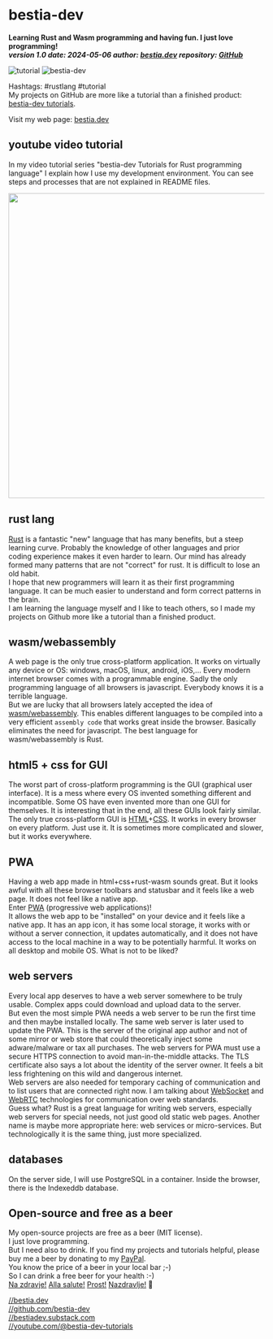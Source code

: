 [//]: # (auto_md_to_doc_comments segment start A)

# bestia-dev

**Learning Rust and Wasm programming and having fun. I just love programming!**  
***version 1.0 date: 2024-05-06  author: [bestia.dev](https://bestia.dev) repository: [GitHub](https://github.com/bestia-dev/bestia-dev)***  

 ![tutorial](https://img.shields.io/badge/tutorial-yellow)
 ![bestia-dev](https://bestia.dev/webpage_hit_counter/get_svg_image/2044960416.svg)

Hashtags: #rustlang #tutorial  
My projects on GitHub are more like a tutorial than a finished product: [bestia-dev tutorials](https://github.com/bestia-dev/tutorials_rust_wasm).

Visit my web page: [bestia.dev](https://bestia.dev)

## youtube video tutorial

In my video tutorial series "bestia-dev Tutorials for Rust programming language" I explain how I use my development environment. You can see steps and processes that are not explained in README files.

<!-- markdownlint-disable MD033 -->
[<img src="https://bestia.dev/images/youtube_banner.jpg" width="600px">](https://www.youtube.com/channel/UCitt3zFHK2jDetDh6ezI05A)
<!-- markdownlint-enable MD033 -->

## rust lang

[Rust](https://www.rust-lang.org/) is a fantastic "new" language that has many benefits, but a steep learning curve.
Probably the knowledge of other languages and prior coding experience makes it even harder to learn. Our mind has already formed many patterns that are not "correct" for rust. It is difficult to lose an old habit.  
I hope that new programmers will learn it as their first programming language. It can be much easier to understand and form correct patterns in the brain.  
I am learning the language myself and I like to teach others, so I made my projects on Github more like a tutorial than a finished product.  

## wasm/webassembly

A web page is the only true cross-platform application. It works on virtually any device or OS: windows, macOS, linux, android, iOS,...
Every modern internet browser comes with a programmable engine. Sadly the only programming language of all browsers is javascript. Everybody knows it is a terrible language.  
But we are lucky that all browsers lately accepted the idea of [wasm/webassembly](https://www.rust-lang.org/what/wasm). This enables different languages to be compiled into a very efficient `assembly code` that works great inside the browser. Basically eliminates the need for javascript. The best language for wasm/webassembly is Rust.

## html5 + css for GUI

The worst part of cross-platform programming is the GUI (graphical user interface). It is a mess where every OS invented something different and incompatible. Some OS have even invented more than one GUI for themselves. It is interesting that in the end, all these GUIs look fairly similar.  
The only true cross-platform GUI is [HTML](https://developer.mozilla.org/en-US/docs/Web/Guide/HTML/HTML5)+[CSS](https://www.w3schools.com/html/html_css.asp). It works in every browser on every platform. Just use it. It is sometimes more complicated and slower, but it works everywhere.  

## PWA

Having a web app made in html+css+rust-wasm sounds great. But it looks awful with all these browser toolbars and statusbar and it feels like a web page. It does not feel like a native app.  
Enter [PWA](https://developer.mozilla.org/en-US/docs/Web/Progressive_web_apps) (progressive web applications)!  
It allows the web app to be "installed" on your device and it feels like a native app. It has an app icon, it has some local storage, it works with or without a server connection, it updates automatically, and it does not have access to the local machine in a way to be potentially harmful. It works on all desktop and mobile OS. What is not to be liked?  

## web servers

Every local app deserves to have a web server somewhere to be truly usable.
Complex apps could download and upload data to the server.  
But even the most simple PWA needs a web server to be run the first time and then maybe installed locally. The same web server is later used to update the PWA. This is the server of the original app author and not of some mirror or web store that could theoretically inject some adware/malware or tax all purchases. The web servers for PWA must use a secure HTTPS connection to avoid man-in-the-middle attacks. The TLS certificate also says a lot about the identity of the server owner. It feels a bit less frightening on this wild and dangerous internet.  
Web servers are also needed for temporary caching of communication and to list users that are connected right now. I am talking about [WebSocket](https://developer.mozilla.org/en-US/docs/Web/API/WebSocket) and [WebRTC](https://developer.mozilla.org/en-US/docs/Web/API/WebRTC_API) technologies for communication over web standards.  
Guess what? Rust is a great language for writing web servers, especially web servers for special needs, not just good old static web pages. Another name is maybe more appropriate here: web services or micro-services. But technologically it is the same thing, just more specialized.  

## databases

On the server side, I will use PostgreSQL in a container.
Inside the browser, there is the Indexeddb database.

## Open-source and free as a beer

My open-source projects are free as a beer (MIT license).  
I just love programming.  
But I need also to drink. If you find my projects and tutorials helpful, please buy me a beer by donating to my [PayPal](https://paypal.me/LucianoBestia).  
You know the price of a beer in your local bar ;-)  
So I can drink a free beer for your health :-)  
[Na zdravje!](https://translate.google.com/?hl=en&sl=sl&tl=en&text=Na%20zdravje&op=translate) [Alla salute!](https://dictionary.cambridge.org/dictionary/italian-english/alla-salute) [Prost!](https://dictionary.cambridge.org/dictionary/german-english/prost) [Nazdravlje!](https://matadornetwork.com/nights/how-to-say-cheers-in-50-languages/) 🍻

[//bestia.dev](https://bestia.dev)  
[//github.com/bestia-dev](https://github.com/bestia-dev)  
[//bestiadev.substack.com](https://bestiadev.substack.com)  
[//youtube.com/@bestia-dev-tutorials](https://youtube.com/@bestia-dev-tutorials)  

[//]: # (auto_md_to_doc_comments segment end A)
